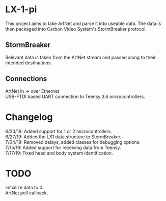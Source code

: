 # LX-1-pi
This project aims to take ArtNet and parse it into useable data.  The data is then packaged into Carbon Video System's StormBreaker protocol.

## StormBreaker
Relevant data is taken from the ArtNet stream and passed along to their intended destinations.

## Connections
ArtNet in -> over Ethernet \
USB-FTDI based UART connection to Teensy 3.6 microcontrollers.

# Changelog
6/20/19:  Added support for 1 or 2 microcontrollers.\
6/27/19:  Added the LX1 data structure to StormBreaker. \
7/04/19:  Removed delays, added classes for debugging options. \
7/15/19:  Added support for receiving data from Teensy. \
7/17/19:  Fixed head and body system identification.

# TODO
Initialize data to 0. \
ArtNet poll callback.
